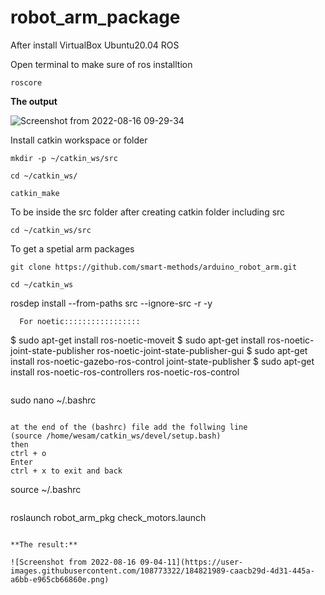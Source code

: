 # robot_arm_package

After install VirtualBox
              Ubuntu20.04
              ROS
              
Open terminal to make sure of ros installtion 
```
roscore
```
**The output**

![Screenshot from 2022-08-16 09-29-34](https://user-images.githubusercontent.com/108773322/184821160-bbe1ba6f-f94e-4b5b-8ee6-fe3f4b98d304.png)

Install catkin workspace or folder
```
mkdir -p ~/catkin_ws/src

cd ~/catkin_ws/

catkin_make
```

To be inside the src folder after creating catkin folder including src 
```
cd ~/catkin_ws/src
```

To get a spetial arm packages
```
git clone https://github.com/smart-methods/arduino_robot_arm.git 

cd ~/catkin_ws
```
rosdep install --from-paths src --ignore-src -r -y
```
  For noetic:::::::::::::::::
  ```
$ sudo apt-get install ros-noetic-moveit
$ sudo apt-get install ros-noetic-joint-state-publisher ros-noetic-joint-state-publisher-gui
$ sudo apt-get install ros-noetic-gazebo-ros-control joint-state-publisher
$ sudo apt-get install ros-noetic-ros-controllers ros-noetic-ros-control
```

```
sudo nano ~/.bashrc
```

at the end of the (bashrc) file add the follwing line
(source /home/wesam/catkin_ws/devel/setup.bash)
then 
ctrl + o
Enter
ctrl + x to exit and back

```
source ~/.bashrc
```
```
roslaunch robot_arm_pkg check_motors.launch
```

**The result:**

![Screenshot from 2022-08-16 09-04-11](https://user-images.githubusercontent.com/108773322/184821989-caacb29d-4d31-445a-a6bb-e965cb66860e.png)


